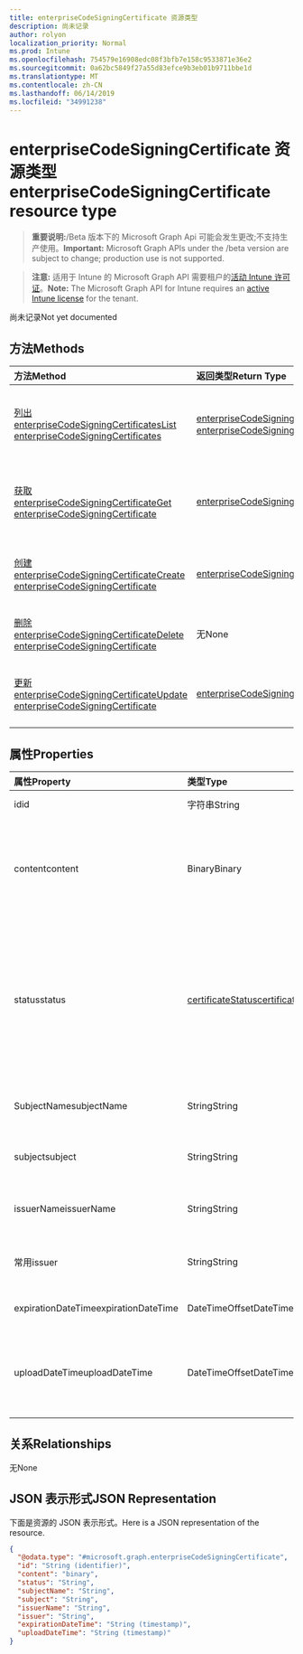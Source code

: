 ```yaml
---
title: enterpriseCodeSigningCertificate 资源类型
description: 尚未记录
author: rolyon
localization_priority: Normal
ms.prod: Intune
ms.openlocfilehash: 754579e16908edc08f3bfb7e158c9533871e36e2
ms.sourcegitcommit: 0a62bc5849f27a55d83efce9b3eb01b9711bbe1d
ms.translationtype: MT
ms.contentlocale: zh-CN
ms.lasthandoff: 06/14/2019
ms.locfileid: "34991238"
---
```

# <a name="enterprisecodesigningcertificate-resource-type"></a><span data-ttu-id="d231b-103">enterpriseCodeSigningCertificate 资源类型</span><span class="sxs-lookup"><span data-stu-id="d231b-103">enterpriseCodeSigningCertificate resource type</span></span>

> <span data-ttu-id="d231b-104">**重要说明:**/Beta 版本下的 Microsoft Graph Api 可能会发生更改;不支持生产使用。</span><span class="sxs-lookup"><span data-stu-id="d231b-104">**Important:** Microsoft Graph APIs under the /beta version are subject to change; production use is not supported.</span></span>

> <span data-ttu-id="d231b-105">**注意:** 适用于 Intune 的 Microsoft Graph API 需要租户的[活动 Intune 许可证](https://go.microsoft.com/fwlink/?linkid=839381)。</span><span class="sxs-lookup"><span data-stu-id="d231b-105">**Note:** The Microsoft Graph API for Intune requires an [active Intune license](https://go.microsoft.com/fwlink/?linkid=839381) for the tenant.</span></span>

<span data-ttu-id="d231b-106">尚未记录</span><span class="sxs-lookup"><span data-stu-id="d231b-106">Not yet documented</span></span>

## <a name="methods"></a><span data-ttu-id="d231b-107">方法</span><span class="sxs-lookup"><span data-stu-id="d231b-107">Methods</span></span>
|<span data-ttu-id="d231b-108">方法</span><span class="sxs-lookup"><span data-stu-id="d231b-108">Method</span></span>|<span data-ttu-id="d231b-109">返回类型</span><span class="sxs-lookup"><span data-stu-id="d231b-109">Return Type</span></span>|<span data-ttu-id="d231b-110">说明</span><span class="sxs-lookup"><span data-stu-id="d231b-110">Description</span></span>|
|:---|:---|:---|
|[<span data-ttu-id="d231b-111">列出 enterpriseCodeSigningCertificates</span><span class="sxs-lookup"><span data-stu-id="d231b-111">List enterpriseCodeSigningCertificates</span></span>](../api/intune-apps-enterprisecodesigningcertificate-list.md)|<span data-ttu-id="d231b-112">[enterpriseCodeSigningCertificate](../resources/intune-apps-enterprisecodesigningcertificate.md)集合</span><span class="sxs-lookup"><span data-stu-id="d231b-112">[enterpriseCodeSigningCertificate](../resources/intune-apps-enterprisecodesigningcertificate.md) collection</span></span>|<span data-ttu-id="d231b-113">列出[enterpriseCodeSigningCertificate](../resources/intune-apps-enterprisecodesigningcertificate.md)对象的属性和关系。</span><span class="sxs-lookup"><span data-stu-id="d231b-113">List properties and relationships of the [enterpriseCodeSigningCertificate](../resources/intune-apps-enterprisecodesigningcertificate.md) objects.</span></span>|
|[<span data-ttu-id="d231b-114">获取 enterpriseCodeSigningCertificate</span><span class="sxs-lookup"><span data-stu-id="d231b-114">Get enterpriseCodeSigningCertificate</span></span>](../api/intune-apps-enterprisecodesigningcertificate-get.md)|[<span data-ttu-id="d231b-115">enterpriseCodeSigningCertificate</span><span class="sxs-lookup"><span data-stu-id="d231b-115">enterpriseCodeSigningCertificate</span></span>](../resources/intune-apps-enterprisecodesigningcertificate.md)|<span data-ttu-id="d231b-116">读取[enterpriseCodeSigningCertificate](../resources/intune-apps-enterprisecodesigningcertificate.md)对象的属性和关系。</span><span class="sxs-lookup"><span data-stu-id="d231b-116">Read properties and relationships of the [enterpriseCodeSigningCertificate](../resources/intune-apps-enterprisecodesigningcertificate.md) object.</span></span>|
|[<span data-ttu-id="d231b-117">创建 enterpriseCodeSigningCertificate</span><span class="sxs-lookup"><span data-stu-id="d231b-117">Create enterpriseCodeSigningCertificate</span></span>](../api/intune-apps-enterprisecodesigningcertificate-create.md)|[<span data-ttu-id="d231b-118">enterpriseCodeSigningCertificate</span><span class="sxs-lookup"><span data-stu-id="d231b-118">enterpriseCodeSigningCertificate</span></span>](../resources/intune-apps-enterprisecodesigningcertificate.md)|<span data-ttu-id="d231b-119">创建新的[enterpriseCodeSigningCertificate](../resources/intune-apps-enterprisecodesigningcertificate.md)对象。</span><span class="sxs-lookup"><span data-stu-id="d231b-119">Create a new [enterpriseCodeSigningCertificate](../resources/intune-apps-enterprisecodesigningcertificate.md) object.</span></span>|
|[<span data-ttu-id="d231b-120">删除 enterpriseCodeSigningCertificate</span><span class="sxs-lookup"><span data-stu-id="d231b-120">Delete enterpriseCodeSigningCertificate</span></span>](../api/intune-apps-enterprisecodesigningcertificate-delete.md)|<span data-ttu-id="d231b-121">无</span><span class="sxs-lookup"><span data-stu-id="d231b-121">None</span></span>|<span data-ttu-id="d231b-122">删除[enterpriseCodeSigningCertificate](../resources/intune-apps-enterprisecodesigningcertificate.md)。</span><span class="sxs-lookup"><span data-stu-id="d231b-122">Deletes a [enterpriseCodeSigningCertificate](../resources/intune-apps-enterprisecodesigningcertificate.md).</span></span>|
|[<span data-ttu-id="d231b-123">更新 enterpriseCodeSigningCertificate</span><span class="sxs-lookup"><span data-stu-id="d231b-123">Update enterpriseCodeSigningCertificate</span></span>](../api/intune-apps-enterprisecodesigningcertificate-update.md)|[<span data-ttu-id="d231b-124">enterpriseCodeSigningCertificate</span><span class="sxs-lookup"><span data-stu-id="d231b-124">enterpriseCodeSigningCertificate</span></span>](../resources/intune-apps-enterprisecodesigningcertificate.md)|<span data-ttu-id="d231b-125">更新[enterpriseCodeSigningCertificate](../resources/intune-apps-enterprisecodesigningcertificate.md)对象的属性。</span><span class="sxs-lookup"><span data-stu-id="d231b-125">Update the properties of a [enterpriseCodeSigningCertificate](../resources/intune-apps-enterprisecodesigningcertificate.md) object.</span></span>|

## <a name="properties"></a><span data-ttu-id="d231b-126">属性</span><span class="sxs-lookup"><span data-stu-id="d231b-126">Properties</span></span>
|<span data-ttu-id="d231b-127">属性</span><span class="sxs-lookup"><span data-stu-id="d231b-127">Property</span></span>|<span data-ttu-id="d231b-128">类型</span><span class="sxs-lookup"><span data-stu-id="d231b-128">Type</span></span>|<span data-ttu-id="d231b-129">说明</span><span class="sxs-lookup"><span data-stu-id="d231b-129">Description</span></span>|
|:---|:---|:---|
|<span data-ttu-id="d231b-130">id</span><span class="sxs-lookup"><span data-stu-id="d231b-130">id</span></span>|<span data-ttu-id="d231b-131">字符串</span><span class="sxs-lookup"><span data-stu-id="d231b-131">String</span></span>|<span data-ttu-id="d231b-132">实体的键。</span><span class="sxs-lookup"><span data-stu-id="d231b-132">The key of the entity.</span></span>|
|<span data-ttu-id="d231b-133">content</span><span class="sxs-lookup"><span data-stu-id="d231b-133">content</span></span>|<span data-ttu-id="d231b-134">Binary</span><span class="sxs-lookup"><span data-stu-id="d231b-134">Binary</span></span>|<span data-ttu-id="d231b-135">原始数据格式的 Windows 企业代码签名证书。</span><span class="sxs-lookup"><span data-stu-id="d231b-135">The Windows Enterprise Code-Signing Certificate in the raw data format.</span></span>|
|<span data-ttu-id="d231b-136">status</span><span class="sxs-lookup"><span data-stu-id="d231b-136">status</span></span>|[<span data-ttu-id="d231b-137">certificateStatus</span><span class="sxs-lookup"><span data-stu-id="d231b-137">certificateStatus</span></span>](../resources/intune-apps-certificatestatus.md)|<span data-ttu-id="d231b-138">证书状态已设置或未设置。</span><span class="sxs-lookup"><span data-stu-id="d231b-138">The Certificate Status Provisioned or not Provisioned.</span></span> <span data-ttu-id="d231b-139">可取值为：`notProvisioned`、`provisioned`。</span><span class="sxs-lookup"><span data-stu-id="d231b-139">Possible values are: `notProvisioned`, `provisioned`.</span></span>|
|<span data-ttu-id="d231b-140">SubjectName</span><span class="sxs-lookup"><span data-stu-id="d231b-140">subjectName</span></span>|<span data-ttu-id="d231b-141">String</span><span class="sxs-lookup"><span data-stu-id="d231b-141">String</span></span>|<span data-ttu-id="d231b-142">证书的主题名称。</span><span class="sxs-lookup"><span data-stu-id="d231b-142">The Subject Name for the cert.</span></span>|
|<span data-ttu-id="d231b-143">subject</span><span class="sxs-lookup"><span data-stu-id="d231b-143">subject</span></span>|<span data-ttu-id="d231b-144">String</span><span class="sxs-lookup"><span data-stu-id="d231b-144">String</span></span>|<span data-ttu-id="d231b-145">证书的主题值。</span><span class="sxs-lookup"><span data-stu-id="d231b-145">The Subject Value for the cert.</span></span>|
|<span data-ttu-id="d231b-146">issuerName</span><span class="sxs-lookup"><span data-stu-id="d231b-146">issuerName</span></span>|<span data-ttu-id="d231b-147">String</span><span class="sxs-lookup"><span data-stu-id="d231b-147">String</span></span>|<span data-ttu-id="d231b-148">证书的颁发者名称。</span><span class="sxs-lookup"><span data-stu-id="d231b-148">The Issuer Name for the cert.</span></span>|
|<span data-ttu-id="d231b-149">常用</span><span class="sxs-lookup"><span data-stu-id="d231b-149">issuer</span></span>|<span data-ttu-id="d231b-150">String</span><span class="sxs-lookup"><span data-stu-id="d231b-150">String</span></span>|<span data-ttu-id="d231b-151">证书的 Issuer 值。</span><span class="sxs-lookup"><span data-stu-id="d231b-151">The Issuer value for the cert.</span></span>|
|<span data-ttu-id="d231b-152">expirationDateTime</span><span class="sxs-lookup"><span data-stu-id="d231b-152">expirationDateTime</span></span>|<span data-ttu-id="d231b-153">DateTimeOffset</span><span class="sxs-lookup"><span data-stu-id="d231b-153">DateTimeOffset</span></span>|<span data-ttu-id="d231b-154">证书到期日期。</span><span class="sxs-lookup"><span data-stu-id="d231b-154">The Cert Expiration Date.</span></span>|
|<span data-ttu-id="d231b-155">uploadDateTime</span><span class="sxs-lookup"><span data-stu-id="d231b-155">uploadDateTime</span></span>|<span data-ttu-id="d231b-156">DateTimeOffset</span><span class="sxs-lookup"><span data-stu-id="d231b-156">DateTimeOffset</span></span>|<span data-ttu-id="d231b-157">上传 CodeSigning 证书时的日期时间。</span><span class="sxs-lookup"><span data-stu-id="d231b-157">The date time of CodeSigning Cert when it is uploaded.</span></span>|

## <a name="relationships"></a><span data-ttu-id="d231b-158">关系</span><span class="sxs-lookup"><span data-stu-id="d231b-158">Relationships</span></span>
<span data-ttu-id="d231b-159">无</span><span class="sxs-lookup"><span data-stu-id="d231b-159">None</span></span>

## <a name="json-representation"></a><span data-ttu-id="d231b-160">JSON 表示形式</span><span class="sxs-lookup"><span data-stu-id="d231b-160">JSON Representation</span></span>
<span data-ttu-id="d231b-161">下面是资源的 JSON 表示形式。</span><span class="sxs-lookup"><span data-stu-id="d231b-161">Here is a JSON representation of the resource.</span></span>
<!-- {
  "blockType": "resource",
  "keyProperty": "id",
  "@odata.type": "microsoft.graph.enterpriseCodeSigningCertificate"
}
-->
``` json
{
  "@odata.type": "#microsoft.graph.enterpriseCodeSigningCertificate",
  "id": "String (identifier)",
  "content": "binary",
  "status": "String",
  "subjectName": "String",
  "subject": "String",
  "issuerName": "String",
  "issuer": "String",
  "expirationDateTime": "String (timestamp)",
  "uploadDateTime": "String (timestamp)"
}
```





